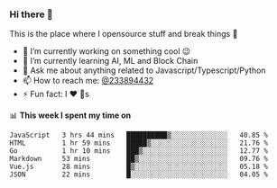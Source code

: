 ### Hi there 👋

<!--
**a233894432/a233894432** is a ✨ _special_ ✨ repository because its `README.md` (this file) appears on your GitHub profile.

Here are some ideas to get you started:

- 🔭 I’m currently working on ...
- 🌱 I’m currently learning ...
- 👯 I’m looking to collaborate on ...
- 🤔 I’m looking for help with ...
- 💬 Ask me about ...
- 📫 How to reach me: ...
- 😄 Pronouns: ...
- ⚡ Fun fact: ...
-->
 
 
This is the place where I opensource stuff and break things :rofl:

- 🔭 I’m currently working on something cool :wink:
- 🌱 I’m currently learning AI, ML and Block Chain
- 💬 Ask me about anything related to Javascript/Typescript/Python
- 📫 How to reach me: [@233894432](https://twitter.com/233894432)
- ⚡ Fun fact: I :heart: :dog:s

📊 **This week I spent my time on**
<!--START_SECTION:waka-->

```text
JavaScript   3 hrs 44 mins   ██████████▒░░░░░░░░░░░░░░   40.85 %
HTML         1 hr 59 mins    █████▒░░░░░░░░░░░░░░░░░░░   21.76 %
Go           1 hr 10 mins    ███▒░░░░░░░░░░░░░░░░░░░░░   12.77 %
Markdown     53 mins         ██▒░░░░░░░░░░░░░░░░░░░░░░   09.76 %
Vue.js       28 mins         █▒░░░░░░░░░░░░░░░░░░░░░░░   05.18 %
JSON         22 mins         █░░░░░░░░░░░░░░░░░░░░░░░░   04.05 %
```

<!--END_SECTION:waka-->
